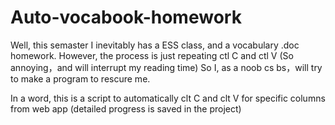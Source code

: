 # Auto-vocabook-homework

Well, this semaster I inevitably has a ESS class, and a vocabulary .doc homework. However, the process is just repeating ctl C and ctl V (So annoying，and will interrupt my reading time) So I, as a noob cs bs，will try to make a program to rescure me.

In a word, this is a script to automatically clt C and clt V for specific columns from web app
(detailed progress is saved in the project)
